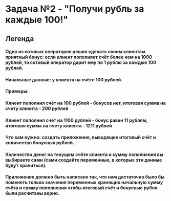 # Задача №2 - "Получи рубль за каждые 100!"
## Легенда

#### Один из сотовых операторов решил сделать своим клиентам приятный бонус: если клиент пополняет счёт более чем на 1000 рублей, то сотовый оператор дарит ему по 1 рублю за каждые 100 рублей.

#### Начальные данные: у клиента на счёте 100 рублей.

#### Примеры:

#### Клиент пополнил счёт на 100 рублей - бонусов нет, итоговая сумма на счету клиента - 200 рублей
#### Клиент пополнил счёт на 1100 рублей - бонус равен 11 рублям, итоговая сумма на счету клиента - 1211 рублей
#### Что вам нужно: создать приложение, выводящее итоговый счёт и количество бонусных рублей.

#### Количество денег на текущем счёте клиента и сумму пополнения вы выбираете сами (сами создайте переменные, в которых эти данные будут храниться).

#### Приложение должно быть написано так, что нам достаточно было бы поменять только значения переменных хранящих начальную сумму счёта и сумму пополнения чтобы итоговый счёт и бонусные рубли были расчитаны верно.